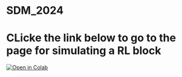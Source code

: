 # SDM_2024

# CLicke the link below to go to the page for simulating a RL block
[![Open in Colab](https://colab.research.google.com/assets/colab-badge.svg)](https://colab.research.google.com/github/alessandromazza93/SDM_2024/blob/main/notebook.ipynb)
